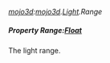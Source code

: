 _[mojo3d](../../modules/mojo3d/mojo3d-module.md):[mojo3d](../../modules/mojo3d/mojo3d-module.md).[Light](../../modules/mojo3d/mojo3d-light.md).Range_
##### Property Range:[Float](../../modules/wonkey/wonkey-types-float.md)
The light range.
